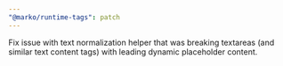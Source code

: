 ```yaml
---
"@marko/runtime-tags": patch
---
```


Fix issue with text normalization helper that was breaking textareas (and similar text content tags) with leading dynamic placeholder content.
